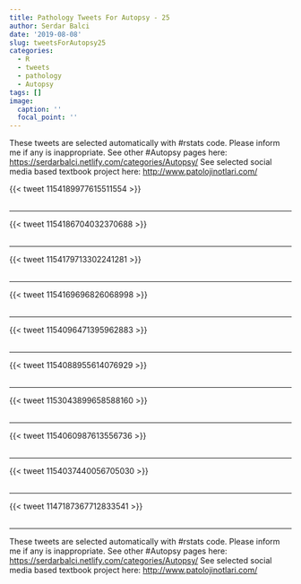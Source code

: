 ```yaml
---
title: Pathology Tweets For Autopsy - 25
author: Serdar Balci
date: '2019-08-08'
slug: tweetsForAutopsy25
categories:
  - R
  - tweets
  - pathology
  - Autopsy
tags: []
image:
  caption: ''
  focal_point: ''
---
```



These tweets are selected automatically with #rstats code. Please inform me if any is inappropriate.
See other #Autopsy pages here: https://serdarbalci.netlify.com/categories/Autopsy/ 
See selected social media based textbook project here: http://www.patolojinotlari.com/

{{< tweet 1154189977615511554 >}}
<br>
<br>
<hr>
{{< tweet 1154186704032370688 >}}
<br>
<br>
<hr>
{{< tweet 1154179713302241281 >}}
<br>
<br>
<hr>
{{< tweet 1154169696826068998 >}}
<br>
<br>
<hr>
{{< tweet 1154096471395962883 >}}
<br>
<br>
<hr>
{{< tweet 1154088955614076929 >}}
<br>
<br>
<hr>
{{< tweet 1153043899658588160 >}}
<br>
<br>
<hr>
{{< tweet 1154060987613556736 >}}
<br>
<br>
<hr>
{{< tweet 1154037440056705030 >}}
<br>
<br>
<hr>
{{< tweet 1147187367712833541 >}}
<br>
<br>
<hr>


These tweets are selected automatically with #rstats code. Please inform me if any is inappropriate.
See other #Autopsy pages here: https://serdarbalci.netlify.com/categories/Autopsy/ 
See selected social media based textbook project here: http://www.patolojinotlari.com/
